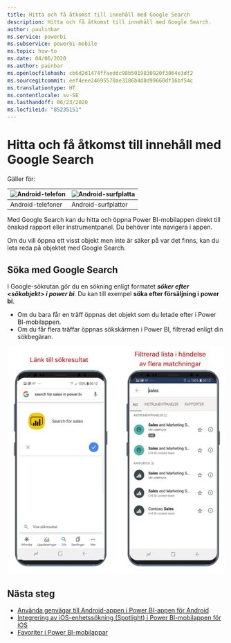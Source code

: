 ```yaml
---
title: Hitta och få åtkomst till innehåll med Google Search
description: Hitta och få åtkomst till innehåll med Google Search.
author: paulinbar
ms.service: powerbi
ms.subservice: powerbi-mobile
ms.topic: how-to
ms.date: 04/06/2020
ms.author: painbar
ms.openlocfilehash: cb6d2d1474ffaeddc98b5019830920f3064e3df2
ms.sourcegitcommit: eef4eee24695570ae3186b4d8d99660df16bf54c
ms.translationtype: HT
ms.contentlocale: sv-SE
ms.lasthandoff: 06/23/2020
ms.locfileid: "85235151"
---
```

# <a name="find-and-access-your-content-with-google-search"></a>Hitta och få åtkomst till innehåll med Google Search

Gäller för:

| ![Android-telefon](./media/mobile-app-find-access-google-search/android-logo-40-px.png) | ![Android-surfplatta](./media/mobile-app-find-access-google-search/android-logo-40-px.png) |
|:--- |:--- |
| Android-telefoner |Android-surfplattor |

Med Google Search kan du hitta och öppna Power BI-mobilappen direkt till önskad rapport eller instrumentpanel. Du behöver inte navigera i appen.

Om du vill öppna ett visst objekt men inte är säker på var det finns, kan du leta reda på objektet med Google Search.

## <a name="search-using-google-search"></a>Söka med Google Search

I Google-sökrutan gör du en sökning enligt formatet ***söker efter &lt;sökobjekt&gt; i power bi***. Du kan till exempel **söka efter försäljning i power bi**.

* Om du bara får en träff öppnas det objekt som du letade efter i Power BI-mobilappen.
* Om du får flera träffar öppnas sökskärmen i Power BI, filtrerad enligt din sökbegäran.

![Google Search-resultat i Power BI-mobilappen för Android](media/mobile-app-find-access-google-search/mobile-google-search.png)

## <a name="next-steps"></a>Nästa steg
* [Använda genvägar till Android-appen i Power BI-appen för Android](mobile-app-quick-access-shortcuts.md)
* [Integrering av iOS-enhetssökning (Spotlight) i Power BI-mobilappen för iOS](mobile-apps-ios-search-integration.md)
* [Favoriter i Power BI-mobilappar](mobile-apps-favorites.md)
